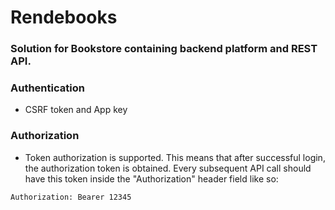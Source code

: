 # Rendebooks

### Solution for Bookstore containing backend platform and REST API.

### Authentication
- CSRF token and App key

### Authorization
- Token authorization is supported. This means that after successful login, the authorization token is obtained. Every subsequent API call should have this token inside the "Authorization" header field like so:

```
Authorization: Bearer 12345
```
